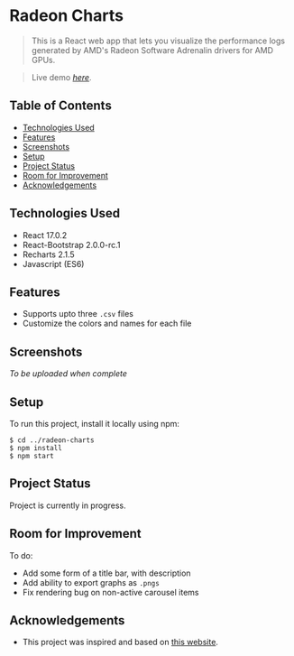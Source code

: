 # Radeon Charts
> This is a React web app that lets you visualize the performance logs generated by AMD's Radeon Software Adrenalin drivers for AMD GPUs.

> Live demo [_here_](https://radeon-charts.herokuapp.com/).

## Table of Contents
* [Technologies Used](#technologies-used)
* [Features](#features)
* [Screenshots](#screenshots)
* [Setup](#setup)
* [Project Status](#project-status)
* [Room for Improvement](#room-for-improvement)
* [Acknowledgements](#acknowledgements)

## Technologies Used
- React 17.0.2
- React-Bootstrap 2.0.0-rc.1
- Recharts 2.1.5
- Javascript (ES6)


## Features
- Supports upto three `.csv` files
- Customize the colors and names for each file
<!-- Export the graphs to PNG -->


## Screenshots
_To be uploaded when complete_


## Setup
To run this project, install it locally using npm:

```
$ cd ../radeon-charts
$ npm install
$ npm start
```

## Project Status
Project is currently in progress.

## Room for Improvement
To do:
- Add some form of a title bar, with description
- Add ability to export graphs as `.pngs`
- Fix rendering bug on non-active carousel items


## Acknowledgements
- This project was inspired and based on [this website](https://adrenalincharts.com/).
